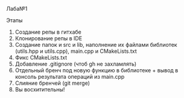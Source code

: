 Лаба№1

Этапы
1. Создание репы в гитхабе
2. Клонирование репы в IDE
3. Создание папок и src и lib, наполнение их файлами библиотек (utils.hpp и utils.cpp), main.cpp и CMakeLists.txt
4. Фикс CMakeLists.txt
5. Добавление .gitignore (чтоб gh не захламлять)
6. Отдельный бренч под новую функцию в библиотеке + вывод в консоль результата операций из main.cpp
7. Слияние бренчей (git merge)
8. Вы восхитительны!
